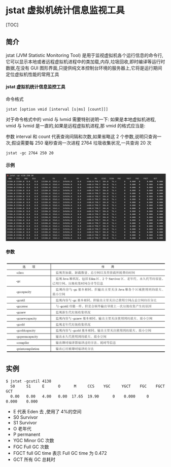 # jstat 虚拟机统计信息监视工具

[TOC]

## 简介

jstat (JVM Statistic Monitoring Tool) 是用于监视虚拟机各个运行信息的命令行,它可以显示本地或者远程虚拟机进程中的类加载,内存,垃圾回收,即时编译等运行时数据,在没有 GUI 图形界面,只提供纯文本控制台环境的服务器上,它将是运行期间定位虚拟机性能的常用工具

#### jstat 虚拟机统计信息监控工具

命令格式

```
jstat [option vmid [interval [s|ms] [count]]]
```

对于命令格式中的 vmid 与 lvmid 需要特别说明一下: 如果是本地虚拟机进程, vmid 与 lvmid 是一直的,如果是远程虚拟机进程,那 vmid 的格式应当是:

参数 interval 和 count 代表查询间隔和次数,如果省略这 2 个参数,说明只查询一次,假设需要每 250 毫秒查询一次进程 2764 垃圾收集状况,一共查询 20 次

```
jstat -gc 2764 250 20
```

#### 示例

<img src="../../assets/image-20200612224407891.png" alt="image-20200612224407891" style="zoom:67%;" />

#### 参数

<img src="../../assets/image-20200612225543231.png" alt="image-20200612225543231" style="zoom: 67%;" />

## 实例

```
$ jstat -gcutil 4138
  S0     S1     E      O      M     CCS    YGC     YGCT    FGC    FGCT     GCT   
  0.00   0.00   4.00   0.00  17.65  19.90      0    0.000     0    0.000    0.000

```

- E 代表 Eden 去 ,使用了 4%的空间
- S0 Survivor
- S1 Survivor
- O 老年代 
- P permanent 
- YGC Minor GC 次数
- FGC  Full GC 次数
- FGCT full GC time 表示 Full GC time 为 0.472
- GCT 所有 GC 总耗时
